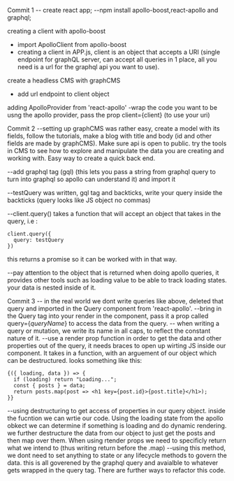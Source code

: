 Commit 1
-- create react app;
--npm install apollo-boost,react-apollo and graphql;

creating a client with apollo-boost
- import ApolloClient from apollo-boost
- creating a client in APP.js, client is an object that accepts a URI (single endpoint for graphQL server, can accept all queries in 1 place, all you need is a url for the graphql api you want to use).

create a headless CMS with graphCMS
- add url endpoint to client object

adding ApolloProvider from 'react-apollo'
-wrap the code you want to be usng the apollo provider, pass the prop client={client} (to use your uri)

Commit 2
--setting up graphCMS was rather easy, create a model with its fields, follow the tutorials, make a blog with title and body (id and other fields are made by graphCMS). Make sure api is open to public. try the tools in CMS to see how to explore and manipulate the data you are creating and working with. Easy way to create a quick back end.

--add graphql tag (gql) (this lets you pass a string from graphql query to turn into graphql so apollo can understand it) and import it

--testQuery was written, gql tag and backticks, write your query inside the backticks (query looks like JS object no commas)

--client.query() takes a function that will accept an object that takes in the query, i.e :
```
client.query({
  query: testQuery
})
```
this returns a promise so it can be worked with in that way.

--pay attention to the object that is returned when doing apollo queries, it provides other tools such as loading value to be able to track loading states. your data is nested inside of it.

Commit 3
-- in the real world we dont write queries like above, deleted that query and imported in the Query component from 'react-apollo'.
--bring in the Query tag into your render in the component, pass it a prop called query={*queryName*} to access the data from the query.
-- when writing a query or mutation, we write its name in all caps, to reflect the constant nature of it.
--use a render prop function in order to get the data and other properties out of the query, it needs braces to open up wirting JS inside our component. It takes in a function, with an arguement of our object which can be destructured. looks something like this:
```
{({ loading, data }) => {
  if (loading) return "Loading...";
  const { posts } = data;
  return posts.map(post => <h1 key={post.id}>{post.title}</h1>);
}}
```
--using destructuring to get access of properties in our query object. inside the fucntion we can wrtie our code. Using the loading state from the apollo obkect we can determine if something is loading and do dynamic rendering. we further destructure the data from our object to just get the posts and then map over them. When using rtender props we need to specificly return what we intend to (thus writing return before the .map)
--using this method, we dont need to set anything to state or any lifecycle methods to govern the data. this is all goverened by the graphql query and avaialble to whatever gets wrapped in the query tag. There are further ways to refactor this code.